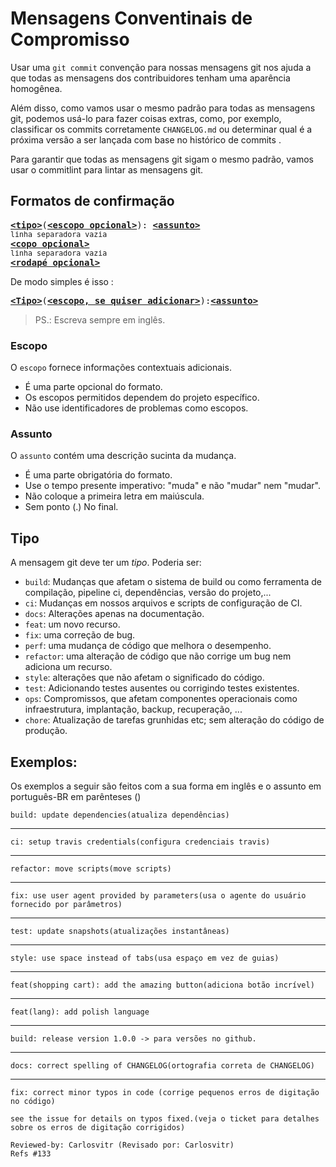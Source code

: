 # Mensagens Conventinais de Compromisso

Usar uma `git commit` convenção para nossas mensagens git nos ajuda a que todas as mensagens dos contribuidores tenham uma aparência homogênea.

Além disso, como vamos usar o mesmo padrão para todas as mensagens git, podemos usá-lo para fazer coisas extras, como, por exemplo, classificar os commits corretamente `CHANGELOG.md` ou determinar qual é a próxima versão a ser lançada com base no histórico de commits .

Para garantir que todas as mensagens git sigam o mesmo padrão, vamos usar o commitlint para lintar as mensagens git.

## Formatos de confirmação

<pre>
<b><a href="#-Tipo">&lt;tipo&gt;</a></b></font>(<b><a href="#-Escopo">&lt;escopo opcional&gt;</a></b>): <b><a href="#-assunto">&lt;assunto&gt;</a></b>
<sub>linha separadora vazia </sub>
<b><a href="#body">&lt;copo opcional&gt;</a></b>
<sub>linha separadora vazia</sub>
<b><a href="#footer">&lt;rodapé opcional&gt;</a></b>
</pre>

De modo simples é isso :

<pre>
<b><a href="#-Tipo">&lt;Tipo&gt;</a></b></font>(<b><a href="#-Escopo">&lt;escopo, se quiser adicionar&gt;</a></b>):<b><a href="#-Assunto">&lt;assunto&gt;</a></b>
</pre>

>PS.: Escreva sempre em inglês. 

### Escopo

O `escopo` fornece informações contextuais adicionais.

- É uma parte opcional do formato. 
- Os escopos permitidos dependem do projeto específico. 
- Não use identificadores de problemas como escopos. 

### Assunto

O `assunto` contém uma descrição sucinta da mudança.

- É uma parte obrigatória do formato. 
- Use o tempo presente imperativo: "muda" e não "mudar" nem "mudar".
- Não coloque a primeira letra em maiúscula. 
- Sem ponto (.) No final. 

## Tipo

A mensagem git deve ter um _*tipo*_. Poderia ser:

- `build`: Mudanças que afetam o sistema de build ou como ferramenta de compilação, pipeline ci, dependências, versão do projeto,...
- `ci`: Mudanças em nossos arquivos e scripts de configuração de CI.
- `docs`: Alterações apenas na documentação.
- `feat`: um novo recurso.
- `fix`: uma correção de bug.
- `perf`: uma mudança de código que melhora o desempenho.
- `refactor`: uma alteração de código que não corrige um bug nem adiciona um recurso.
- `style`: alterações que não afetam o significado do código.
- `test`: Adicionando testes ausentes ou corrigindo testes existentes. 
- `ops`: Compromissos, que afetam componentes operacionais como infraestrutura, implantação, backup, recuperação, ...
- `chore`: Atualização de tarefas grunhidas etc; sem alteração do código de produção. 

## Exemplos:

Os exemplos a seguir são feitos com a sua forma em inglês e o assunto em português-BR em parênteses () 

```
build: update dependencies(atualiza dependências)
```
---

```
ci: setup travis credentials(configura credenciais travis) 
```
---

```
refactor: move scripts(move scripts) 
```
---

```
fix: use user agent provided by parameters(usa o agente do usuário fornecido por parâmetros) 
```
---

```
test: update snapshots(atualizações instantâneas) 
```
---

```
style: use space instead of tabs(usa espaço em vez de guias)
```
---

```
feat(shopping cart): add the amazing button(adiciona botão incrível)
```
---

```
feat(lang): add polish language
```
---

```
build: release version 1.0.0 -> para versões no github.
```
---

```
docs: correct spelling of CHANGELOG(ortografia correta de CHANGELOG) 
```
---

```
fix: correct minor typos in code (corrige pequenos erros de digitação no código) 

see the issue for details on typos fixed.(veja o ticket para detalhes sobre os erros de digitação corrigidos) 

Reviewed-by: Carlosvitr (Revisado por: Carlosvitr) 
Refs #133
```

